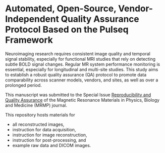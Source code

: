 # Automated, Open-Source, Vendor-Independent Quality Assurance Protocol Based on the Pulseq Framework
Neuroimaging research requires consistent image quality and temporal signal stability, especially for functional MRI studies that rely on detecting subtle BOLD signal changes.
Regular MR system performance monitoring is essential, especially for longitudinal and multi-site studies.
This study aims to establish a robust quality assurance (QA) protocol to promote data comparability across scanner models, vendors, and sites, 
as well as over a prolonged period.      

This manuscript was submitted to the Special Issue [Reproducibility and Quality Assurance](https://link.springer.com/journal/10334/updates/26638300) of the Magnetic Resonance Materials in Physics, Biology and Medicine (MRMP) journal.

This repository hosts materials for
* all reconstructed images,
* instruction for data acquisition,
* instruction for image reconstruction,
* instruction for post-processing, and
* example raw data and DICOM images.
